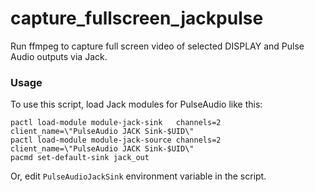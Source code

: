 # capture_fullscreen_jackpulse

Run ffmpeg to capture full screen video of selected DISPLAY and Pulse Audio outputs via Jack.

### Usage

To use this script, load Jack modules for PulseAudio like this:

```Shell
pactl load-module module-jack-sink   channels=2 client_name=\"PulseAudio JACK Sink-$UID\"
pactl load-module module-jack-source channels=2 client_name=\"PulseAudio JACK Sink-$UID\"
pacmd set-default-sink jack_out
```

Or, edit `PulseAudioJackSink` environment variable in the script.

